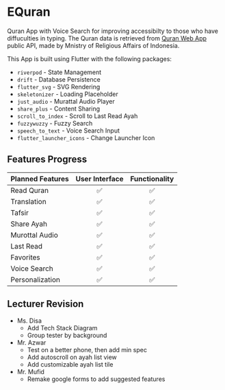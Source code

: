 # EQuran

Quran App with Voice Search for improving accessibilty to those who have 
diffuculties in typing. The Quran data is retrieved from 
[Quran Web App](https://quran.kemenag.go.id/) public API, made by 
Mnistry of Religious Affairs of Indonesia.

This App is built using Flutter with the following packages:

 - `riverpod` - State Management
 - `drift` - Database Persistence
 - `flutter_svg` - SVG Rendering
 - `skeletonizer` - Loading Placeholder
 - `just_audio` - Murattal Audio Player
 - `share_plus` - Content Sharing
 - `scroll_to_index` - Scroll to Last Read Ayah
 - `fuzzywuzzy` - Fuzzy Search
 - `speech_to_text` - Voice Search Input
 - `flutter_launcher_icons` - Change Launcher Icon

## Features Progress

| Planned Features    | User Interface | Functionality |
|:--------------------|:--------------:|:-------------:|
| Read Quran          |        ✅       |       ✅       |
| Translation         |        ✅       |       ✅       |
| Tafsir              |        ✅       |       ✅       |
| Share Ayah          |        ✅       |       ✅       |
| Murottal Audio      |        ✅       |       ✅       |
| Last Read           |        ✅       |       ✅       |
| Favorites           |        ✅       |       ✅       |
| Voice Search        |        ✅       |       ✅       |
| Personalization     |        ✅       |       ✅       |

## Lecturer Revision

- Ms. Disa
    - Add Tech Stack Diagram
    - Group tester by background
- Mr. Azwar
    - Test on a better phone, then add min spec
    - Add autoscroll on ayah list view
    - Add customizable ayah list tile
- Mr. Mufid
    - Remake google forms to add suggested features

